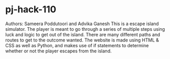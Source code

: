 # pj-hack-110

Authors: Sameera Poddutoori and Advika Ganesh
This is a escape island simulator. The player is meant to go through a series of multiple steps using luck and logic to get out of the island. There are many different paths and routes to get to the outcome wanted. The website is made using HTML & CSS as well as Python, and makes use of if statements to determine whether or not the player escapes from the island.